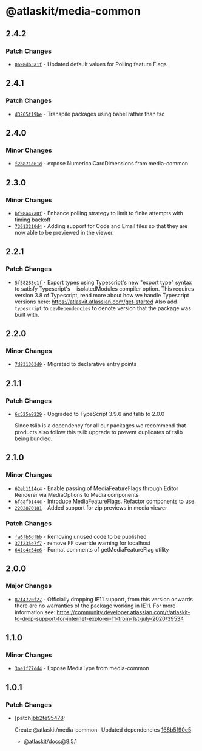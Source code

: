# @atlaskit/media-common

## 2.4.2

### Patch Changes

- [`0698db3a1f`](https://bitbucket.org/atlassian/atlassian-frontend/commits/0698db3a1f) - Updated default values for Polling feature Flags

## 2.4.1

### Patch Changes

- [`d3265f19be`](https://bitbucket.org/atlassian/atlassian-frontend/commits/d3265f19be) - Transpile packages using babel rather than tsc

## 2.4.0

### Minor Changes

- [`f2b871e61d`](https://bitbucket.org/atlassian/atlassian-frontend/commits/f2b871e61d) - expose NumericalCardDimensions from media-common

## 2.3.0

### Minor Changes

- [`bf98a47a0f`](https://bitbucket.org/atlassian/atlassian-frontend/commits/bf98a47a0f) - Enhance polling strategy to limit to finite attempts with timing backoff
- [`73613210d4`](https://bitbucket.org/atlassian/atlassian-frontend/commits/73613210d4) - Adding support for Code and Email files so that they are now able to be previewed in the viewer.

## 2.2.1

### Patch Changes

- [`5f58283e1f`](https://bitbucket.org/atlassian/atlassian-frontend/commits/5f58283e1f) - Export types using Typescript's new "export type" syntax to satisfy Typescript's --isolatedModules compiler option.
  This requires version 3.8 of Typescript, read more about how we handle Typescript versions here: https://atlaskit.atlassian.com/get-started
  Also add `typescript` to `devDependencies` to denote version that the package was built with.

## 2.2.0

### Minor Changes

- [`7d831363d9`](https://bitbucket.org/atlassian/atlassian-frontend/commits/7d831363d9) - Migrated to declarative entry points

## 2.1.1

### Patch Changes

- [`6c525a8229`](https://bitbucket.org/atlassian/atlassian-frontend/commits/6c525a8229) - Upgraded to TypeScript 3.9.6 and tslib to 2.0.0

  Since tslib is a dependency for all our packages we recommend that products also follow this tslib upgrade
  to prevent duplicates of tslib being bundled.

## 2.1.0

### Minor Changes

- [`62eb1114c4`](https://bitbucket.org/atlassian/atlassian-frontend/commits/62eb1114c4) - Enable passing of MediaFeatureFlags through Editor Renderer via MediaOptions to Media components
- [`6faafb144c`](https://bitbucket.org/atlassian/atlassian-frontend/commits/6faafb144c) - Introduce MediaFeatureFlags. Refactor components to use.
- [`2202870181`](https://bitbucket.org/atlassian/atlassian-frontend/commits/2202870181) - Added support for zip previews in media viewer

### Patch Changes

- [`fa6fb5dfbb`](https://bitbucket.org/atlassian/atlassian-frontend/commits/fa6fb5dfbb) - Removing unused code to be published
- [`37f235e7f7`](https://bitbucket.org/atlassian/atlassian-frontend/commits/37f235e7f7) - remove FF override warning for localhost
- [`641c4c54e6`](https://bitbucket.org/atlassian/atlassian-frontend/commits/641c4c54e6) - Format comments of getMediaFeatureFlag utility

## 2.0.0

### Major Changes

- [`87f4720f27`](https://bitbucket.org/atlassian/atlassian-frontend/commits/87f4720f27) - Officially dropping IE11 support, from this version onwards there are no warranties of the package working in IE11.
  For more information see: https://community.developer.atlassian.com/t/atlaskit-to-drop-support-for-internet-explorer-11-from-1st-july-2020/39534

## 1.1.0

### Minor Changes

- [`3ae1f77dd4`](https://bitbucket.org/atlassian/atlassian-frontend/commits/3ae1f77dd4) - Expose MediaType from media-common

## 1.0.1

### Patch Changes

- [patch][bb2fe95478](https://bitbucket.org/atlassian/atlassian-frontend/commits/bb2fe95478):

  Create @atlaskit/media-common- Updated dependencies [168b5f90e5](https://bitbucket.org/atlassian/atlassian-frontend/commits/168b5f90e5):

  - @atlaskit/docs@8.5.1
